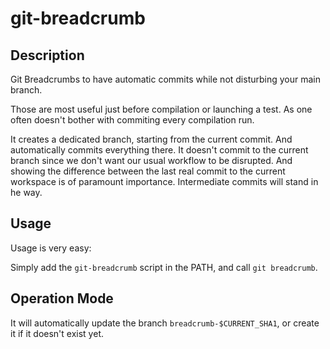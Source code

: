 # git-breadcrumb

## Description 

Git Breadcrumbs to have automatic commits while not disturbing your main branch.

Those are most useful just before compilation or launching a test. As one often doesn't bother with commiting every compilation run. 

It creates a dedicated branch, starting from the current commit. And automatically commits everything there. It doesn't commit to the current branch since we don't want our usual workflow to be disrupted. And showing the difference between the last real commit to the current workspace is of paramount importance. Intermediate commits will stand in he way.

## Usage

Usage is very easy: 

Simply add the `git-breadcrumb` script in the PATH, and call `git breadcrumb`.

## Operation Mode

It will automatically update the branch `breadcrumb-$CURRENT_SHA1`, or create it if it doesn't exist yet.

